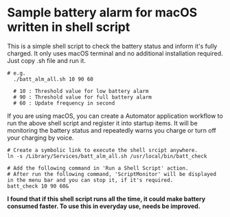# Sample battery alarm for macOS written in shell script

This is a simple shell script to check the battery status and inform it's fully charged.
It only uses macOS terminal and no additional installation required.
Just copy .sh file and run it.

```
# e.g.
  ./batt_alm_all.sh 10 90 60
  
  # 10 : Threshold value for low battery alarm
  # 90 : Threshold value for full battery alarm
  # 60 : Update frequency in second
```

If you are using macOS, you can create a Automator application workflow to run the above shell script and register it into startup items.
It will be monitoring the battery status and repeatedly warns you charge or turn off your charging by voice.

```
# Create a symbolic link to execute the shell srcipt anywhere.
ln -s /Library/Services/batt_alm_all.sh /usr/local/bin/batt_check

# Add the following command in 'Run a Shell Script' action.
# After run the following command, 'ScriptMonitor' will be displayed in the menu bar and you can stop it, if it's required.
batt_check 10 90 60&
```

__I found that if this shell script runs all the time, it could make battery consumed faster. To use this in everyday use, needs be improved.__
